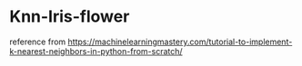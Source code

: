 # Knn-Iris-flower


reference from https://machinelearningmastery.com/tutorial-to-implement-k-nearest-neighbors-in-python-from-scratch/
